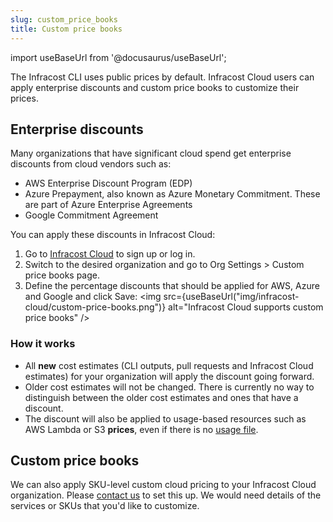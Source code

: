 ```yaml
---
slug: custom_price_books
title: Custom price books
---
```


import useBaseUrl from '@docusaurus/useBaseUrl';

The Infracost CLI uses public prices by default. Infracost Cloud users can apply enterprise discounts and custom price books to customize their prices. 

## Enterprise discounts

Many organizations that have significant cloud spend get enterprise discounts from cloud vendors such as:
- AWS Enterprise Discount Program (EDP)
- Azure Prepayment, also known as Azure Monetary Commitment. These are part of Azure Enterprise Agreements
- Google Commitment Agreement

You can apply these discounts in Infracost Cloud:
1. Go to [Infracost Cloud](https://dashboard.infracost.io) to sign up or log in.
2. Switch to the desired organization and go to Org Settings > Custom price books page.
3. Define the percentage discounts that should be applied for AWS, Azure and Google and click Save:
  <img src={useBaseUrl("img/infracost-cloud/custom-price-books.png")} alt="Infracost Cloud supports custom price books" />

### How it works
- All **new** cost estimates (CLI outputs, pull requests and Infracost Cloud estimates) for your organization will apply the discount going forward.
- Older cost estimates will not be changed. There is currently no way to distinguish between the older cost estimates and ones that have a discount.
- The discount will also be applied to usage-based resources such as AWS Lambda or S3 **prices**, even if there is no [usage file](/docs/features/usage_based_resources/).

## Custom price books

We can also apply SKU-level custom cloud pricing to your Infracost Cloud organization. Please [contact us](mailto:hello@infracost.io) to set this up. We would need details of the services or SKUs that you'd like to customize.
